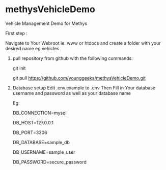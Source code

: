 # methysVehicleDemo
Vehicle Management Demo for Methys

First step : 

Navigate to Your Webroot ie. www or htdocs and create a folder with your desired name eg vehicles

1. pull repository from github with the following commands:

    git init

    git pull https://github.com/younggeeks/methysVehicleDemo.git

2. Database setup 
    Edit .env.example to .env
    Then Fill in Your database username and password as well as your database name

    Eg:
    
    DB_CONNECTION=mysql
    
    DB_HOST=127.0.0.1
    
    DB_PORT=3306
    
    DB_DATABASE=sample_db
    
    DB_USERNAME=sample_user
    
    DB_PASSWORD=secure_password




